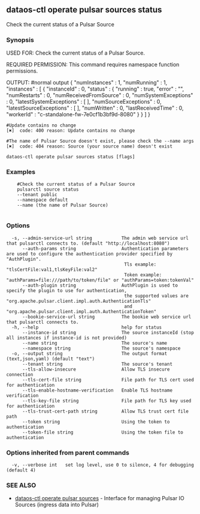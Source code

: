 ## dataos-ctl operate pulsar sources status

Check the current status of a Pulsar Source

### Synopsis

USED FOR:
    Check the current status of a Pulsar Source.

REQUIRED PERMISSION:
    This command requires namespace function permissions.

OUTPUT:
    #normal output
    {
      "numInstances" : 1,
      "numRunning" : 1,
      "instances" : [ {
        "instanceId" : 0,
        "status" : {
          "running" : true,
          "error" : "",
          "numRestarts" : 0,
          "numReceivedFromSource" : 0,
          "numSystemExceptions" : 0,
          "latestSystemExceptions" : [ ],
          "numSourceExceptions" : 0,
          "latestSourceExceptions" : [ ],
          "numWritten" : 0,
          "lastReceivedTime" : 0,
          "workerId" : "c-standalone-fw-7e0cf1b3bf9d-8080"
        }
      } ]
    }

    #Update contains no change
    [✖]  code: 400 reason: Update contains no change

    #The name of Pulsar Source doesn't exist, please check the --name args
    [✖]  code: 404 reason: Source (your source name) doesn't exist



```
dataos-ctl operate pulsar sources status [flags]
```

### Examples

```
    #Check the current status of a Pulsar Source
    pulsarctl source status 
	--tenant public
	--namespace default
	--name (the name of Pulsar Source)


```

### Options

```
  -s, --admin-service-url string           The admin web service url that pulsarctl connects to. (default "http://localhost:8080")
      --auth-params string                 Authentication parameters are used to configure the authentication provider specified by "AuthPlugin".
                                            Tls example: "tlsCertFile:val1,tlsKeyFile:val2"
                                            Token example: "authParams=file:///path/to/token/file" or "authParams=token:tokenVal"
      --auth-plugin string                 AuthPlugin is used to specify the plugin to use for authentication,
                                            the supported values are "org.apache.pulsar.client.impl.auth.AuthenticationTls"
                                            and "org.apache.pulsar.client.impl.auth.AuthenticationToken"
      --bookie-service-url string          The bookie web service url that pulsarctl connects to.
  -h, --help                               help for status
      --instance-id string                 The source instanceId (stop all instances if instance-id is not provided)
      --name string                        The source's name
      --namespace string                   The source's namespace
  -o, --output string                      The output format (text,json,yaml) (default "text")
      --tenant string                      The source's tenant
      --tls-allow-insecure                 Allow TLS insecure connection
      --tls-cert-file string               File path for TLS cert used for authentication
      --tls-enable-hostname-verification   Enable TLS hostname verification
      --tls-key-file string                File path for TLS key used for authentication
      --tls-trust-cert-path string         Allow TLS trust cert file path
      --token string                       Using the token to authentication
      --token-file string                  Using the token file to authentication
```

### Options inherited from parent commands

```
  -v, --verbose int   set log level, use 0 to silence, 4 for debugging (default 4)
```

### SEE ALSO

* [dataos-ctl operate pulsar sources](dataos-ctl_operate_pulsar_sources.md)	 - Interface for managing Pulsar IO Sources (ingress data into Pulsar)

